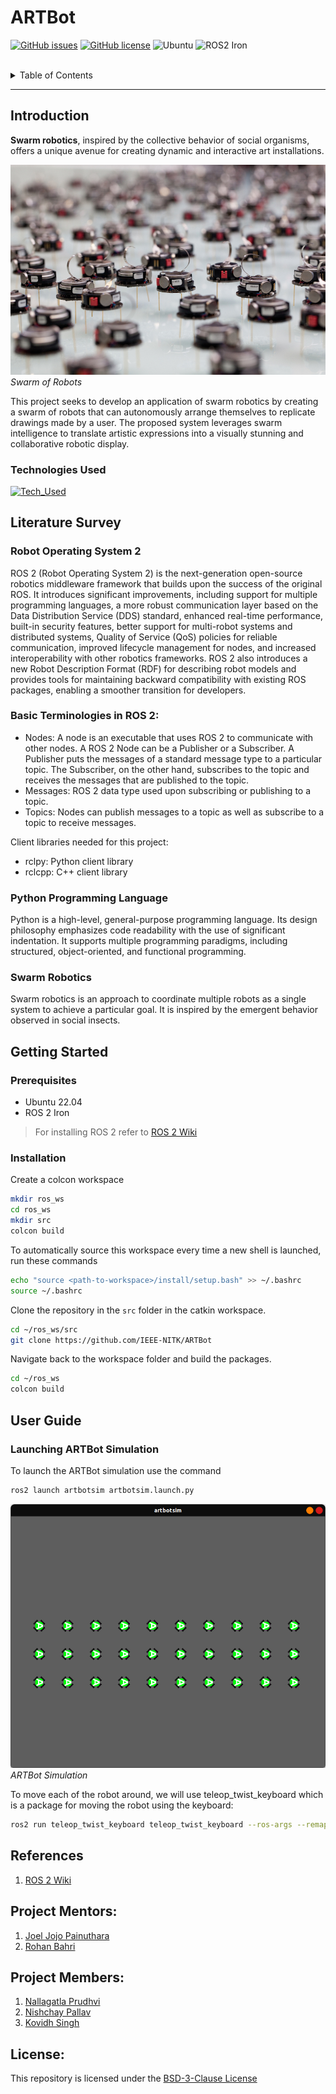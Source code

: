 # ARTBot

[![GitHub issues](https://img.shields.io/github/issues/IEEE-NITK/ARTBot?color=red&label=Issues&style=flat)](https://github.com/IEEE-NITK/ARTBot/issues)
[![GitHub license](https://img.shields.io/github/license/IEEE-NITK/ARTBot?color=green&label=License&style=flat)](https://github.com/IEEE-NITK/ARTBot/blob/main/LICENSE)
![Ubuntu](https://img.shields.io/badge/Ubuntu%2022.04-%E2%9C%94-blue)
![ROS2 Iron](https://img.shields.io/badge/ROS2%20Iron-%E2%9C%94-blue)

<br>
<details>
  <summary>Table of Contents</summary>
    <ol>
        <li>
            <a href="#introduction">Introduction</a>
            <ul>
                <li><a href="#technologies-used">Technologies Used</a></li>
            </ul>
        </li>
        <li>
            <a href="#literature-survey">Literature Survey</a>
            <ul>
                <li><a href="#robot-operating-system-2">Robot Operating System 2</a></li>
                <li><a href="#basic-terminologies-in-ros-2">Basic Terminologies in ROS 2</a></li>
                <li><a href="#python-programming-language">Python Programming Language</a></li>
                <li><a href="#swarm-robotics">Swarm Robotics</a></li>
            </ul>
        </li>
        <li>
            <a href="#getting-started">Getting Started</a>
            <ul>
            <li><a href="#prerequisites">Prerequisites</a></li>
            <li><a href="#installation">Installation</a></li>
            </ul>
        </li>
        <li>
            <a href="#user-guide">User Guide</a>
                <ul>
                    <li><a href="#launching-artbot-simulation">Launching ARTBot Simulation</a></li>
                </ul>    
        </li>
        <li>
            <a href="#references">References</a> 
        </li>
        <li>
            <a href="#project-mentors">Project Mentors</a></li>
        </li>
        <li>
            <a href="#project-members">Project Members</a></li>
        </li> 
        <li>
            <a href="#license">License</a></li>
        </li>    
    </ol>
</details>

<hr>

## Introduction

<b>Swarm robotics</b>, inspired by the collective behavior of social organisms, offers a unique avenue for creating dynamic and interactive art installations. 

![Alt text](assets/swarm.jpg)
<br>
*Swarm of Robots*

This project seeks to develop an application of swarm robotics by creating a swarm of robots that can autonomously arrange themselves to replicate drawings made by a user. The proposed system leverages swarm intelligence to translate artistic expressions into a visually stunning and collaborative robotic display.

### Technologies Used
[![Tech_Used](https://skills.thijs.gg/icons?i=ros,py,cpp&theme=dark)](https://skills.thijs.gg)

## Literature Survey

### Robot Operating System 2

ROS 2 (Robot Operating System 2) is the next-generation open-source robotics middleware framework that builds upon the success of the original ROS. It introduces significant improvements, including support for multiple programming languages, a more robust communication layer based on the Data Distribution Service (DDS) standard, enhanced real-time performance, built-in security features, better support for multi-robot systems and distributed systems, Quality of Service (QoS) policies for reliable communication, improved lifecycle management for nodes, and increased interoperability with other robotics frameworks. ROS 2 also introduces a new Robot Description Format (RDF) for describing robot models and provides tools for maintaining backward compatibility with existing ROS packages, enabling a smoother transition for developers.

### Basic Terminologies in ROS 2:

* Nodes: A node is an executable that uses ROS 2 to communicate with other nodes. A ROS 2 Node can be a Publisher or a Subscriber. A Publisher puts the messages of a standard message type to a particular topic. The Subscriber, on the other hand, subscribes to the topic and receives the messages that are published to the topic.
* Messages: ROS 2 data type used upon subscribing or publishing to a topic.
* Topics: Nodes can publish messages to a topic as well as subscribe to a topic to receive messages.

Client libraries needed for this project: 
* rclpy: Python client library 
* rclcpp: C++ client library

### Python Programming Language
Python is a high-level, general-purpose programming language. Its design philosophy emphasizes code readability with the use of significant indentation. It supports multiple programming paradigms, including structured, object-oriented, and functional programming.

### Swarm Robotics
Swarm robotics is an approach to coordinate multiple robots as a single system to achieve a particular goal. It is inspired by the emergent behavior observed in social insects.

## Getting Started

### Prerequisites

* Ubuntu 22.04
* ROS 2 Iron
> For installing ROS 2 refer to [ROS 2 Wiki](https://docs.ros.org/en/iron/Installation.html)

### Installation

Create a colcon workspace

```bash
mkdir ros_ws
cd ros_ws
mkdir src
colcon build
```
To automatically source this workspace every time a new shell is launched, run these commands

```bash
echo "source <path-to-workspace>/install/setup.bash" >> ~/.bashrc
source ~/.bashrc
```

Clone the repository in the `src` folder in the catkin workspace.

```bash
cd ~/ros_ws/src
git clone https://github.com/IEEE-NITK/ARTBot
```

Navigate back to the workspace folder and build the packages.

```bash
cd ~/ros_ws
colcon build
```

## User Guide

### Launching ARTBot Simulation

To launch the ARTBot simulation use the command

```bash
ros2 launch artbotsim artbotsim.launch.py
```

![Alt text](assets/artbotsim.png)
<br>
*ARTBot Simulation*

To move each of the robot around, we will use teleop_twist_keyboard which is a package for moving the robot using the keyboard: 

```bash
ros2 run teleop_twist_keyboard teleop_twist_keyboard --ros-args --remap cmd_vel:=/<bot_name>/cmd_vel
```

## References

1. [ROS 2 Wiki](https://docs.ros.org/en/iron/index.html)

## Project Mentors:

1. [Joel Jojo Painuthara](https://github.com/JoelJojoP)
2. [Rohan Bahri](https://github.com/rohanbahri)

## Project Members:

1. [Nallagatla Prudhvi](https://github.com/PrudhviNallagatla)
2. [Nishchay Pallav](https://github.com/Captaincool2017)
3. [Kovidh Singh](https://github.com/KoviSingh)

## License:

This repository is licensed under the [BSD-3-Clause License](https://github.com/IEEE-NITK/ARTBot/blob/main/LICENSE)